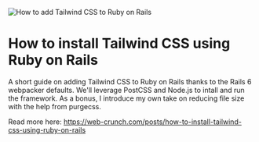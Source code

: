 ![How to add Tailwind CSS to Ruby on Rails](https://i.imgur.com/rG95Giu.jpg)

# How to install Tailwind CSS using Ruby on Rails

A short guide on adding Tailwind CSS to Ruby on Rails thanks to the Rails 6 webpacker defaults. We'll leverage PostCSS and Node.js to intall and run the framework. As a bonus, I introduce my own take on reducing file size with the help from purgecss.

Read more here: https://web-crunch.com/posts/how-to-install-tailwind-css-using-ruby-on-rails
